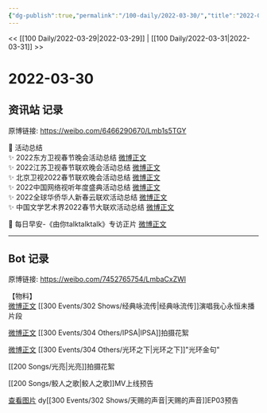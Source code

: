 ```yaml
---
{"dg-publish":true,"permalink":"/100-daily/2022-03-30/","title":"2022-03-30"}
---
```



<< [[100 Daily/2022-03-29\|2022-03-29]] | [[100 Daily/2022-03-31\|2022-03-31]] >>

# 2022-03-30

## 资讯站 记录

原博链接: https://weibo.com/6466290670/Lmb1s5TGY

💫 活动总结  
✨ 2022东方卫视春节晚会活动总结 [微博正文](https://m.weibo.cn/6466290670/4752666381521093)  
✨ 2022江苏卫视春节联欢晚会活动总结 [微博正文](https://m.weibo.cn/6466290670/4752666372605758)  
✨ 北京卫视2022春节联欢晚会活动总结 [微博正文](https://m.weibo.cn/6466290670/4752666394102214)  
✨ 2022中国网络视听年度盛典活动总结 [微博正文](https://m.weibo.cn/6466290670/4752666414290549)  
✨ 2022全球华侨华人新春云联欢活动总结 [微博正文](https://m.weibo.cn/6466290670/4752666453085465)  
✨ 中国文学艺术界2022春节大联欢活动总结 [微博正文](https://m.weibo.cn/6466290670/4752666405896395)

💫 每日早安-《由你talktalktalk》专访正片 [微博正文](https://m.weibo.cn/6466290670/4752630163702355)

---
## Bot 记录

原博链接: https://weibo.com/7452765754/LmbaCxZWl

【物料】  
[微博正文](https://weibo.com/detail/4752807695221670) [[300 Events/302 Shows/经典咏流传\|经典咏流传]]演唱我心永恒未播片段

[微博正文](https://weibo.com/detail/4752832249206453) [[300 Events/304 Others/IPSA\|IPSA]]拍摄花絮

[微博正文](https://weibo.com/detail/4752841925725025) [[300 Events/304 Others/光环之下\|光环之下]]"光环金句"

[](https://weibo.com/detail/4752832408848511) [[200 Songs/光亮\|光亮]]拍摄花絮

[](https://weibo.com/detail/4752820236193961) [[200 Songs/鲛人之歌\|鲛人之歌]]MV上线预告

[查看图片](https://wx1.sinaimg.cn/large/6eb293b4gy1h0sbt66pfuj20ku112n5b.jpg) dy[[300 Events/302 Shows/天赐的声音\|天赐的声音]]EP03预告
